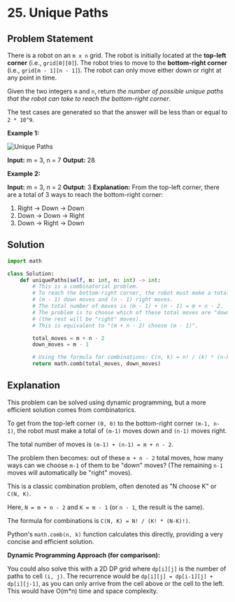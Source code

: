 
# 25. Unique Paths

## Problem Statement

There is a robot on an `m x n` grid. The robot is initially located at the **top-left corner** (i.e., `grid[0][0]`). The robot tries to move to the **bottom-right corner** (i.e., `grid[m - 1][n - 1]`). The robot can only move either down or right at any point in time.

Given the two integers `m` and `n`, return *the number of possible unique paths that the robot can take to reach the bottom-right corner*.

The test cases are generated so that the answer will be less than or equal to `2 * 10^9`.

**Example 1:**

![Unique Paths](https://assets.leetcode.com/uploads/2018/10/22/robot_maze.png)

**Input:** m = 3, n = 7
**Output:** 28

**Example 2:**

**Input:** m = 3, n = 2
**Output:** 3
**Explanation:**
From the top-left corner, there are a total of 3 ways to reach the bottom-right corner:
1. Right -> Down -> Down
2. Down -> Down -> Right
3. Down -> Right -> Down

## Solution

```python
import math

class Solution:
    def uniquePaths(self, m: int, n: int) -> int:
        # This is a combinatorial problem.
        # To reach the bottom-right corner, the robot must make a total of
        # (m - 1) down moves and (n - 1) right moves.
        # The total number of moves is (m - 1) + (n - 1) = m + n - 2.
        # The problem is to choose which of these total moves are "down" moves
        # (the rest will be "right" moves).
        # This is equivalent to "(m + n - 2) choose (m - 1)".

        total_moves = m + n - 2
        down_moves = m - 1

        # Using the formula for combinations: C(n, k) = n! / (k! * (n-k)!)
        return math.comb(total_moves, down_moves)

```

## Explanation

This problem can be solved using dynamic programming, but a more efficient solution comes from combinatorics.

To get from the top-left corner `(0, 0)` to the bottom-right corner `(m-1, n-1)`, the robot must make a total of `(m-1)` moves down and `(n-1)` moves right.

The total number of moves is `(m-1) + (n-1) = m + n - 2`.

The problem then becomes: out of these `m + n - 2` total moves, how many ways can we choose `m-1` of them to be "down" moves? (The remaining `n-1` moves will automatically be "right" moves).

This is a classic combination problem, often denoted as "N choose K" or `C(N, K)`.

Here, `N = m + n - 2` and `K = m - 1` (or `n - 1`, the result is the same).

The formula for combinations is `C(N, K) = N! / (K! * (N-K)!)`.

Python's `math.comb(n, k)` function calculates this directly, providing a very concise and efficient solution.

**Dynamic Programming Approach (for comparison):**

You could also solve this with a 2D DP grid where `dp[i][j]` is the number of paths to cell `(i, j)`. The recurrence would be `dp[i][j] = dp[i-1][j] + dp[i][j-1]`, as you can only arrive from the cell above or the cell to the left. This would have O(m*n) time and space complexity.
